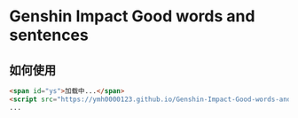 # Genshin Impact Good words and sentences
 
## 如何使用

```html
<span id="ys">加载中...</span>
<script src="https://ymh0000123.github.io/Genshin-Impact-Good-words-and-sentences/script.js" charset="utf-8"></script>
...
